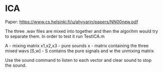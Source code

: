 # ICA

Paper: https://www.cs.helsinki.fi/u/ahyvarin/papers/NN00new.pdf

The three .wav files are mixed into together and then the algorihm would try to separate them. In order to test it run TestICA.m

A - mixing matrix
x1,x2,x3 - pure sounds
x - matrix containing the three mixed wavs
[S,w] - S contains the pure signals and w the unmixing matrix

Use the sound command to listen to each vector and clear sound to stop the sound.
